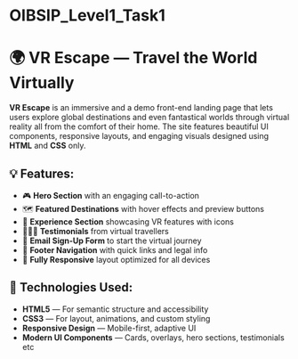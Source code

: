 # OIBSIP_Level1_Task1
# 🌍 VR Escape — Travel the World Virtually

**VR Escape** is an immersive and a demo front-end landing page that lets users explore global destinations and even fantastical worlds through virtual reality all from the comfort of their home. The site features beautiful UI components, responsive layouts, and engaging visuals designed using **HTML** and **CSS** only.

## 💡 Features:

- 🎮 **Hero Section** with an engaging call-to-action
- 🗺️ **Featured Destinations** with hover effects and preview buttons
- 🧭 **Experience Section** showcasing VR features with icons
- 🧑‍🤝‍🧑 **Testimonials** from virtual travellers
- 📩 **Email Sign-Up Form** to start the virtual journey
- 🦶 **Footer Navigation** with quick links and legal info
- 📱 **Fully Responsive** layout optimized for all devices

 ## 🔧 Technologies Used:

- **HTML5** — For semantic structure and accessibility
- **CSS3** — For layout, animations, and custom styling
- **Responsive Design** — Mobile-first, adaptive UI
- **Modern UI Components** — Cards, overlays, hero sections, testimonials etc



